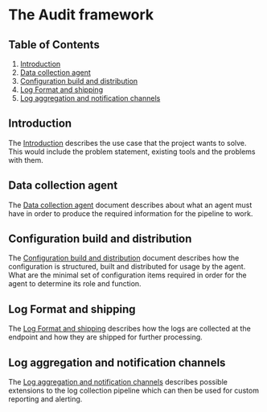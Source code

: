 # The Audit framework

## Table of Contents
1. [Introduction](docs/intro.md)
2. [Data collection agent](docs/agent.md)
3. [Configuration build and distribution](docs/config.md)
4. [Log Format and shipping](docs/logs.md)
5. [Log aggregation and notification channels](docs/action.md)

## Introduction
The [Introduction](docs/intro.md) describes the use case that the project wants
to solve. This would include the problem statement, existing tools and the
problems with them.

## Data collection agent
The [Data collection agent](docs/agent.md) document describes about what an
agent must have in order to produce the required information for the pipeline to
work.

## Configuration build and distribution
The [Configuration build and distribution](docs/config.md) document describes
how the configuration is structured, built and distributed for usage by the
agent. What are the minimal set of configuration items required in order for the
agent to determine its role and function.

## Log Format and shipping
The [Log Format and shipping](docs/logs.md) describes how the logs are collected
at the endpoint and how they are shipped for further processing.

## Log aggregation and notification channels
The [Log aggregation and notification channels](docs/action.md) describes
possible extensions to the log collection pipeline which can then be used for
custom reporting and alerting.
